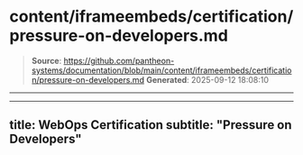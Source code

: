 # content/iframeembeds/certification/pressure-on-developers.md

> **Source**: https://github.com/pantheon-systems/documentation/blob/main/content/iframeembeds/certification/pressure-on-developers.md
> **Generated**: 2025-09-12 18:08:10

---

---
title: WebOps Certification
subtitle: "Pressure on Developers"
---

<Partial file="certification-guide/pressure-on-developers.md" />
